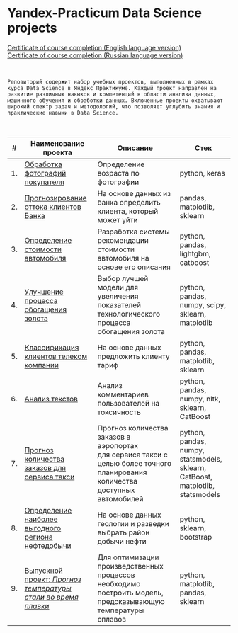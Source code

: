 # Yandex-Practicum Data Science projects

[Certificate of course completion (English language version)](https://github.com/k4danilov/YP_projects/blob/main/Yandex_practicum_certificate_DS_(En).pdf)\
[Certificate of course completion (Russian language version)](https://github.com/k4danilov/YP_projects/blob/main/Yandex_practicum_certificate_DS_(Ru).pdf)

<br>

`Репозиторий содержит набор учебных проектов, выполненных в рамках курса Data Science в Яндекс Практикуме. Каждый проект направлен на развитие различных навыков и компетенций в области анализа данных, машинного обучения и обработки данных. Включенные проекты охватывают широкий спектр задач и методологий, что позволяет углубить знания и практические навыки в Data Science.`

<br>

| #    | Наименование проекта                | Описание                                                     | Стек                                                         |
| ---- | ------------------------------------------------------------ | ------------------------------------------------------------ | ------------------------------------------------------------ |
| 1.   | [Обработка фотографий покупателя](https://github.com/k4danilov/YP_projects/tree/main/Age%20prediction%20using%20NN) | Определение возраста по фотографии | python, keras       |
| 2.   | [Прогнозирование оттока клиентов Банка](https://github.com/k4danilov/YP_projects/tree/main/Bank%20customers%20churn) | На основе данных из банка определить клиента, который может уйти | pandas, matplotlib, sklearn       |
| 3.   | [Определение стоимости автомобиля](https://github.com/k4danilov/YP_projects/tree/main/Car%20price%20predcition) | Разработка системы рекомендации стоимости автомобиля на основе его описания | python, pandas, lightgbm, catboost       |
| 4.   | [Улучшение процесса обогащения золота](https://github.com/k4danilov/YP_projects/tree/main/Gold%20recovery) | Выбор лучшей модели для увеличения <br/>показателей технологического процесса <br/>обогащения золота | python, pandas, numpy, scipy, sklearn, matplotlib       |
| 5.   | [Классификация клиентов телеком компании](https://github.com/k4danilov/YP_projects/tree/main/Tarrif%20Recommendation) | На основе данных предложить клиенту тариф | python, pandas, matplotlib, sklearn       |
| 6.   | [Анализ текстов](https://github.com/k4danilov/YP_projects/tree/main/Text%20classification) | Анализ комментариев пользователей на токсичность             | python, pandas, numpy, nltk, sklearn, CatBoost |
| 7.   | [Прогноз количества заказов для сервиса такси](https://github.com/k4danilov/YP_projects/tree/main/Time%20Series) | Прогноз количества заказов в аэропортах <br/>для сервиса такси с целью более точного планирования количества доступных <br/>автомобилей | python, pandas, numpy, statsmodels, sklearn, CatBoost, matplotlib, statsmodels |
| 8.   | [Определение наиболее выгодного региона нефтедобычи](https://github.com/k4danilov/YP_projects/tree/main/Well%20location) | На основе данных геологии и разведки выбрать район добычи нефти | python, sklearn, bootstrap       |
| 9.   | [Выпускной проект: *Прогноз температуры стали во время плавки*](https://github.com/k4danilov/YP_projects/tree/main/Industry) | Для оптимизации произведственных процессов необходимо построить модель, предсказывающую температуры сплавов  | python, matplotlib, pandas, sklearn       |
